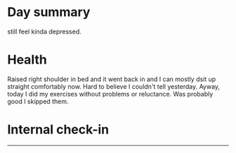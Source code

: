 # Day summary
still feel kinda depressed. 

# Health
Raised right shoulder in bed and it went back in and I can mostly dsit up straight comfortably now. Hard to believe I couldn't tell yesterday. Ayway, today I did my exercises without problems or reluctance. Was probably good I skipped them. 


# Internal check-in




------
